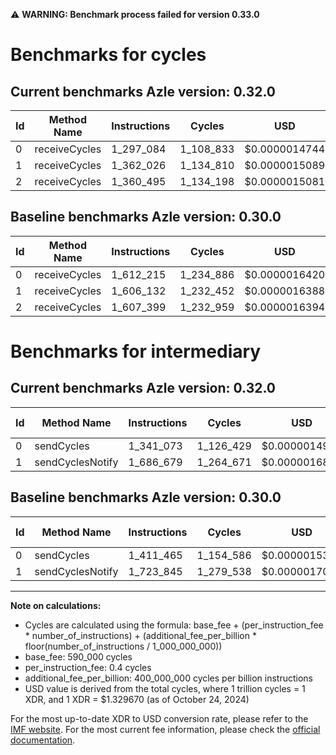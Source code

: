 ⚠️ **WARNING: Benchmark process failed for version 0.33.0**

# Benchmarks for cycles

## Current benchmarks Azle version: 0.32.0

| Id  | Method Name   | Instructions | Cycles    | USD           | USD/Million Calls | Change                              |
| --- | ------------- | ------------ | --------- | ------------- | ----------------- | ----------------------------------- |
| 0   | receiveCycles | 1_297_084    | 1_108_833 | $0.0000014744 | $1.47             | <font color="green">-315_131</font> |
| 1   | receiveCycles | 1_362_026    | 1_134_810 | $0.0000015089 | $1.50             | <font color="green">-244_106</font> |
| 2   | receiveCycles | 1_360_495    | 1_134_198 | $0.0000015081 | $1.50             | <font color="green">-246_904</font> |

## Baseline benchmarks Azle version: 0.30.0

| Id  | Method Name   | Instructions | Cycles    | USD           | USD/Million Calls |
| --- | ------------- | ------------ | --------- | ------------- | ----------------- |
| 0   | receiveCycles | 1_612_215    | 1_234_886 | $0.0000016420 | $1.64             |
| 1   | receiveCycles | 1_606_132    | 1_232_452 | $0.0000016388 | $1.63             |
| 2   | receiveCycles | 1_607_399    | 1_232_959 | $0.0000016394 | $1.63             |

# Benchmarks for intermediary

## Current benchmarks Azle version: 0.32.0

| Id  | Method Name      | Instructions | Cycles    | USD           | USD/Million Calls | Change                             |
| --- | ---------------- | ------------ | --------- | ------------- | ----------------- | ---------------------------------- |
| 0   | sendCycles       | 1_341_073    | 1_126_429 | $0.0000014978 | $1.49             | <font color="green">-70_392</font> |
| 1   | sendCyclesNotify | 1_686_679    | 1_264_671 | $0.0000016816 | $1.68             | <font color="green">-37_166</font> |

## Baseline benchmarks Azle version: 0.30.0

| Id  | Method Name      | Instructions | Cycles    | USD           | USD/Million Calls |
| --- | ---------------- | ------------ | --------- | ------------- | ----------------- |
| 0   | sendCycles       | 1_411_465    | 1_154_586 | $0.0000015352 | $1.53             |
| 1   | sendCyclesNotify | 1_723_845    | 1_279_538 | $0.0000017014 | $1.70             |

---

**Note on calculations:**

- Cycles are calculated using the formula: base_fee + (per_instruction_fee \* number_of_instructions) + (additional_fee_per_billion \* floor(number_of_instructions / 1_000_000_000))
- base_fee: 590_000 cycles
- per_instruction_fee: 0.4 cycles
- additional_fee_per_billion: 400_000_000 cycles per billion instructions
- USD value is derived from the total cycles, where 1 trillion cycles = 1 XDR, and 1 XDR = $1.329670 (as of October 24, 2024)

For the most up-to-date XDR to USD conversion rate, please refer to the [IMF website](https://www.imf.org/external/np/fin/data/rms_sdrv.aspx).
For the most current fee information, please check the [official documentation](https://internetcomputer.org/docs/current/developer-docs/gas-cost#execution).
